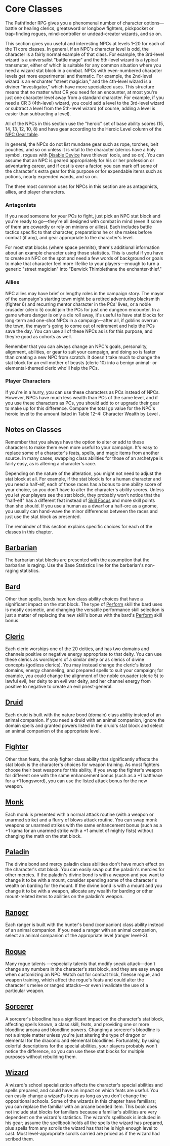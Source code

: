 # Core Classes

The Pathfinder RPG gives you a phenomenal number of character options—battle or healing clerics, greatsword or longbow fighters, pickpocket or trap-finding rogues, mind-controller or undead-creator wizards, and so on.

This section gives you useful and interesting NPCs at levels 1–20 for each of the 11 core classes. In general, if an NPC's character level is odd, the character is a fairly normal example of that class. For example, the 3rd-level wizard is a universalist "battle mage" and the 5th-level wizard is a typical transmuter, either of which is suitable for any common situation where you need a wizard stat block in a combat. NPCs with even-numbered character levels get more experimental and thematic. For example, the 2nd-level wizard is an enchanter "street magician," and the 4th-level wizard is a diviner "investigator," which have more specialized uses. This structure means that no matter what CR you need for an encounter, at most you're just one character level away from a standard character. For example, if you need a CR 3 (4th-level) wizard, you could add a level to the 3rd-level wizard or subtract a level from the 5th-level wizard (of course, adding a level is easier than subtracting a level).

All of the NPCs in this section use the "heroic" set of base ability scores (15, 14, 13, 12, 10, 8) and have gear according to the Heroic Level column of the [NPC Gear table](creatingNPCs#_table-14-9-npc-gear).

In general, the NPCs do not list mundane gear such as rope, torches, belt pouches, and so on unless it is vital to the character (clerics have a holy symbol, rogues with [Disable Device](skills/disableDevice#_disable-device) have thieves' tools, and so on). You can assume that an NPC is geared appropriately for his or her profession or adventuring career, and if cost is ever a factor, you can mark off some of the character's extra gear for this purpose or for expendable items such as potions, nearly expended wands, and so on.

The three most common uses for NPCs in this section are as antagonists, allies, and player characters.

### Antagonists

If you need someone for your PCs to fight, just pick an NPC stat block and you're ready to go—they're all designed with combat in mind (even if some of them are cowardly or rely on minions or allies). Each includes battle tactics specific to that character, preparations he or she makes before combat (if any), and gear appropriate to the character's level.

For most stat blocks (where space permits), there's additional information about an example character using those statistics. This is useful if you have to create an NPC on the spot and need a few words of background or goals to make that character feel more lifelike to your players—enough to turn a generic "street magician" into "Berwick Thimblethane the enchanter-thief."

### Allies

NPC allies may have brief or lengthy roles in the campaign story. The mayor of the campaign's starting town might be a retired adventuring blacksmith (fighter 6) and recurring mentor character in the PCs' lives, or a noble crusader (cleric 5) could join the PCs for just one dungeon encounter. In a game where danger is only a die roll away, it's useful to have stat blocks for long-term and one-shot NPCs in a campaign—after all, if goblins overrun the town, the mayor's going to come out of retirement and help the PCs save the day. You can use all of these NPCs as is for this purpose, and they're good as cohorts as well.

Remember that you can always change an NPC's goals, personality, alignment, abilities, or gear to suit your campaign, and doing so is faster than creating a new NPC from scratch. It doesn't take much to change the stat block for an evil mother of beasts (cleric 10) into a benign animal- or elemental-themed cleric who'll help the PCs.

### Player Characters

If you're in a hurry, you can use these characters as PCs instead of NPCs. However, NPCs have much less wealth than PCs of the same level, and if you use these characters as PCs, you should add to or upgrade their gear to make up for this difference. Compare the total gp value for the NPC's heroic level to the amount listed in Table 12–4: Character Wealth by Level .

## Notes on Classes

Remember that you always have the option to alter or add to these characters to make them even more useful to your campaign. It's easy to replace some of a character's feats, spells, and magic items from another source. In many cases, swapping class abilities for those of an archetype is fairly easy, as is altering a character's race.

Depending on the nature of the alteration, you might not need to adjust the stat block at all. For example, if the stat block is for a human character and you need a half-elf, each of those races has a bonus to one ability score of your choice, so you don't have to alter the character's ability scores. Unless you let your players see the stat block, they probably won't notice that the "half-elf" has a different feat instead of [Skill Focus](feats#_skill-focus) and more skill points than she should. If you use a human as a dwarf or a half-orc as a gnome, you usually can hand-wave the minor differences between the races and just use the stat block as presented.

The remainder of this section explains specific choices for each of the classes in this chapter.

## [Barbarian](npcCodex/core/barbarian)

The barbarian stat blocks are presented with the assumption that the barbarian is raging. Use the Base Statistics line for the barbarian's non-raging statistics.

## [Bard](npcCodex/core/bard)

Other than spells, bards have few class ability choices that have a significant impact on the stat block. The type of [Perform](skills/perform#_perform) skill the bard uses is mostly cosmetic, and changing the versatile performance skill selection is just a matter of replacing the new skill's bonus with the bard's [Perform](skills/perform#_perform) skill bonus.

## [Cleric](npcCodex/core/cleric)

Each cleric worships one of the 20 deities, and has two domains and channels positive or negative energy appropriate to that deity. You can use these clerics as worshipers of a similar deity or as clerics of divine concepts (godless clerics). You may instead change the cleric's listed domains, energy channeling, and prepared spells to suit your campaign; for example, you could change the alignment of the noble crusader (cleric 5) to lawful evil, her deity to an evil war deity, and her channel energy from positive to negative to create an evil priest-general.

## [Druid](npcCodex/core/druid)

Each druid is built with the nature bond (domain) class ability instead of an animal companion. If you need a druid with an animal companion, ignore the domain spells and granted powers listed in the druid's stat block and select an animal companion of the appropriate level.

## [Fighter](npcCodex/core/fighter)

Other than feats, the only fighter class ability that significantly affects the stat block is the character's choices for weapon training. As most fighters choose their best weapons for this ability, if you swap the fighter's weapon for different one with the same enhancement bonus (such as a +1 battleaxe for a +1 longsword), you can use the listed attack bonus for the new weapon.

## [Monk](npcCodex/core/monk)

Each monk is presented with a normal attack routine (with a weapon or unarmed strike) and a flurry of blows attack routine. You can swap monk weapons or unarmed strikes with the same enhancement bonus (such as a +1 kama for an unarmed strike with a +1 amulet of mighty fists) without changing the math on the stat block.

## [Paladin](npcCodex/core/paladin)

The divine bond and mercy paladin class abilities don't have much effect on the character's stat block. You can easily swap out the paladin's mercies for other mercies. If the paladin's divine bond is with a weapon and you want to change it to be with a mount, consider spending some of the character's wealth on barding for the mount. If the divine bond is with a mount and you change it to be with a weapon, allocate any wealth for barding or other mount-related items to abilities on the paladin's weapon.

## [Ranger](npcCodex/core/ranger)

Each ranger is built with the hunter's bond (companion) class ability instead of an animal companion. If you need a ranger with an animal companion, select an animal companion of the appropriate level (ranger level–3).

## [Rogue](npcCodex/core/rogue)

Many rogue talents —especially talents that modify sneak attack—don't change any numbers in the character's stat block, and they are easy swaps when customizing an NPC. Watch out for combat trick, finesse rogue, and weapon training, which affect the rogue's feats and could alter the character's melee or ranged attacks—or even invalidate the use of a particular weapon.

## [Sorcerer](npcCodex/core/sorcerer)

A sorcerer's bloodline has a significant impact on the character's stat block, affecting spells known, a class skill, feats, and providing one or more bloodline arcana and bloodline powers. Changing a sorcerer's bloodline is not a simple matter unless you're just altering the type of dragon or elemental for the draconic and elemental bloodlines. Fortunately, by using colorful descriptions for the special abilities, your players probably won't notice the difference, so you can use these stat blocks for multiple purposes without rebuilding them.

## [Wizard](npcCodex/core/wizard)

A wizard's school specialization affects the character's special abilities and spells prepared, and could have an impact on which feats are useful. You can easily change a wizard's focus as long as you don't change the oppositional schools. Some of the wizards in this chapter have familiars; you can replace the familiar with an arcane bonded item. This book does not include stat blocks for familiars because a familiar's abilities are very dependent on the wizard's statistics. The wizard's spellbook is included in his gear; assume the spellbook holds all the spells the wizard has prepared, plus spells from any scrolls the wizard has that he is high enough level to cast. Most level-appropriate scrolls carried are priced as if the wizard had scribed them.

